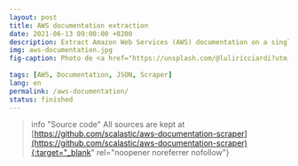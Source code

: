 ```yaml
---
layout: post
title: AWS documentation extraction
date: 2021-06-13 09:00:00 +0200
description: Extract Amazon Web Services (AWS) documentation on a single page with source code to generate an export in JSON format.
img: aws-documentation.jpg
fig-caption: Photo de <a href="https://unsplash.com/@luliricciardi?utm_source=unsplash&utm_medium=referral&utm_content=creditCopyText">Lucía Ricciardi</a> sur <a href="https://unsplash.com/images/nature/beach?utm_source=unsplash&utm_medium=referral&utm_content=creditCopyText">Unsplash</a>
  
tags: [AWS, Documentation, JSON, Scraper]
lang: en
permalink: /aws-documentation/
status: finished
---
```


<link href="https://cdn.jsdelivr.net/npm/bootstrap@5.0.1/dist/css/bootstrap.min.css" rel="stylesheet" integrity="sha384-+0n0xVW2eSR5OomGNYDnhzAbDsOXxcvSN1TPprVMTNDbiYZCxYbOOl7+AMvyTG2x" crossorigin="anonymous">
<script src="https://code.jquery.com/jquery-3.6.0.min.js" integrity="sha256-/xUj+3OJU5yExlq6GSYGSHk7tPXikynS7ogEvDej/m4=" crossorigin="anonymous"></script>
<script src="https://cdnjs.cloudflare.com/ajax/libs/json2html/2.1.0/json2html.min.js"></script>
<script src="https://cdn.jsdelivr.net/npm/bootstrap@5.0.1/dist/js/bootstrap.bundle.min.js" integrity="sha384-gtEjrD/SeCtmISkJkNUaaKMoLD0//ElJ19smozuHV6z3Iehds+3Ulb9Bn9Plx0x4" crossorigin="anonymous"></script>

<div class="container-fluid">

<script>
  $.getJSON( "{{ site.url }}{{ site.baseurl }}/assets/full-documentation.json", function( data ) {
    
    json2html.component.add('main-header',
    {'<>':'section','html':[
        {'<>':'h1','text':'${title}','class':'text-muted'},
        {'<>':'p','text':'${abstract}','class':'lead'},
        {'[]':'panels','obj':function(){return(this.panels)}}
    ]});
    
    json2html.component.add('panels',
    {'<>':'section','html':[
      {'<>':'header','html':[
        {'<>':'div','class':'accordion accordion-flush','id':'accordion-panels'},
        {'<>':'div','class':'accordion-item','html':[
          {'<>':'h2','class':'accordion-header','id':'heading-${id}','html':[
            {'<>':'button','text':'${title}','class':'accordion-button collapsed','type':'button','data-bs-toggle':'collapse','data-bs-target':'#collapse-${id}','aria-expande':'false','aria-controls':'collapse-${id}'}
          ]},
          {'<>':'div','id':'collapse-${id}','class':'accordion-collapse collapse','aria-labelledby':'heading-${id}','data-bs-parent':'#accordion-panels','html':[
            {'<>':'div','class':'accordion-body'},
              {'<>':'div','class':'row g-2','html':[
                {'[]':'service','obj':function(){return(this.services.service)}}
              ]}
          ]}
        ]}
      ]}
    ]});

    json2html.component.add('service',
      {'<>':'div','class':'col-6','html':[
        {'<>':'div','class':'p-3 border bg-light','html':[
          {'<>':'section','html':[
          {'<>':'header','html':[
            {'<>':'div','class':'accordion accordion-flush','id':'accordion-service'},
            {'<>':'div','class':'accordion-item','html':[
              {'<>':'h3','class':'accordion-header','id':'heading-${id}','html':[
                {'<>':'button','class':'accordion-button collapsed','type':'button','data-bs-toggle':'collapse','data-bs-target':'#collapse-${id}','aria-expande':'false','aria-controls':'collapse-${id}','html':[
                    {'<>':'span','class':'text-muted','html':'${prefix}'},
                    {'html':'&nbsp;${name}'}
                  ]},
              ]},
              {'<>':'div','id':'collapse-${id}','class':'accordion-collapse collapse','aria-labelledby':'heading-${id}','data-bs-parent':'#accordion-service','html':[
                {'<>':'div','class':'accordion-body','html':[
                  {'[]':'service-href','obj':function(){return(this.href)}}
                ]}
              ]}
            ]}
          ]}
        ]}
      ]}
    ]});

    json2html.component.add('service-href',
      {'<>':'div','class':'card','html':[
        {'<>':'div','class':'card-header','text':'${abstract}'},
        {'[]':'sections','obj':function(){return(this.sections)}}
      ]}
    );

    json2html.component.add('sections',
      {'html':[
        {'<>':'div','class':'card-body','html':[
          {'<>':'h4','class':'card-title','html':'${title}'}
        ]},
        {'[]':'tiles','obj':function(){return(this.tiles)}}
      ]}
    );

    json2html.component.add('tiles',
      {'[]':'tile','obj':function(){return(this.tile)}}
    );

    json2html.component.add('tile',
      {'<>':'div','class':'card text-dark bg-light mb-3','html':[
        {'<>':'h5','class':'card-header','text':'${title}'},
        {'<>':'div','class':'card-body','html':[
          {'<>':'p','class':'card-text','html':'${abstract}'},
          {'<>':'div','class':'d-flex flex-row mb-3 justify-content-evenly','html':[
            {'[]':'amazon','obj':function(){return(this)}},
            {'[]':'pdf','obj':function(){return(this)}},
            {'[]':'github','obj':function(){return(this)}}
          ]}
        ]}
      ]}
    );

    json2html.component.add('amazon',
      {'<>':'div','class':function(){if(!!this.href) return("p-2"); else return("visually-hidden");},'html':[
        {'<>':'a','rel':'noopener noreferrer nofollow','href':'${href}','data-bs-toggle':'tooltip','data-bs-placement':'top','title':'More on AWS website','html':[
          {'<>':'span','html':[
            {'<>':'svg','width':'22.5','height':'18','xmlns':'http://www.w3.org/2000/svg','viewBox':'0 0 640 512','html':[
              {'<>':'path', 'd':'M180.41 203.01c-.72 22.65 10.6 32.68 10.88 39.05a8.164 8.164 0 0 1-4.1 6.27l-12.8 8.96a10.66 10.66 0 0 1-5.63 1.92c-.43-.02-8.19 1.83-20.48-25.61a78.608 78.608 0 0 1-62.61 29.45c-16.28.89-60.4-9.24-58.13-56.21-1.59-38.28 34.06-62.06 70.93-60.05 7.1.02 21.6.37 46.99 6.27v-15.62c2.69-26.46-14.7-46.99-44.81-43.91-2.4.01-19.4-.5-45.84 10.11-7.36 3.38-8.3 2.82-10.75 2.82-7.41 0-4.36-21.48-2.94-24.2 5.21-6.4 35.86-18.35 65.94-18.18a76.857 76.857 0 0 1 55.69 17.28 70.285 70.285 0 0 1 17.67 52.36l-.01 69.29zM93.99 235.4c32.43-.47 46.16-19.97 49.29-30.47 2.46-10.05 2.05-16.41 2.05-27.4-9.67-2.32-23.59-4.85-39.56-4.87-15.15-1.14-42.82 5.63-41.74 32.26-1.24 16.79 11.12 31.4 29.96 30.48zm170.92 23.05c-7.86.72-11.52-4.86-12.68-10.37l-49.8-164.65c-.97-2.78-1.61-5.65-1.92-8.58a4.61 4.61 0 0 1 3.86-5.25c.24-.04-2.13 0 22.25 0 8.78-.88 11.64 6.03 12.55 10.37l35.72 140.83 33.16-140.83c.53-3.22 2.94-11.07 12.8-10.24h17.16c2.17-.18 11.11-.5 12.68 10.37l33.42 142.63L420.98 80.1c.48-2.18 2.72-11.37 12.68-10.37h19.72c.85-.13 6.15-.81 5.25 8.58-.43 1.85 3.41-10.66-52.75 169.9-1.15 5.51-4.82 11.09-12.68 10.37h-18.69c-10.94 1.15-12.51-9.66-12.68-10.75L328.67 110.7l-32.78 136.99c-.16 1.09-1.73 11.9-12.68 10.75h-18.3zm273.48 5.63c-5.88.01-33.92-.3-57.36-12.29a12.802 12.802 0 0 1-7.81-11.91v-10.75c0-8.45 6.2-6.9 8.83-5.89 10.04 4.06 16.48 7.14 28.81 9.6 36.65 7.53 52.77-2.3 56.72-4.48 13.15-7.81 14.19-25.68 5.25-34.95-10.48-8.79-15.48-9.12-53.13-21-4.64-1.29-43.7-13.61-43.79-52.36-.61-28.24 25.05-56.18 69.52-55.95 12.67-.01 46.43 4.13 55.57 15.62 1.35 2.09 2.02 4.55 1.92 7.04v10.11c0 4.44-1.62 6.66-4.87 6.66-7.71-.86-21.39-11.17-49.16-10.75-6.89-.36-39.89.91-38.41 24.97-.43 18.96 26.61 26.07 29.7 26.89 36.46 10.97 48.65 12.79 63.12 29.58 17.14 22.25 7.9 48.3 4.35 55.44-19.08 37.49-68.42 34.44-69.26 34.42zm40.2 104.86c-70.03 51.72-171.69 79.25-258.49 79.25A469.127 469.127 0 0 1 2.83 327.46c-6.53-5.89-.77-13.96 7.17-9.47a637.37 637.37 0 0 0 316.88 84.12 630.22 630.22 0 0 0 241.59-49.55c11.78-5 21.77 7.8 10.12 16.38zm29.19-33.29c-8.96-11.52-59.28-5.38-81.81-2.69-6.79.77-7.94-5.12-1.79-9.47 40.07-28.17 105.88-20.1 113.44-10.63 7.55 9.47-2.05 75.41-39.56 106.91-5.76 4.87-11.27 2.3-8.71-4.1 8.44-21.25 27.39-68.49 18.43-80.02z'}
            ]}
          ]}
        ]}
      ]});

    json2html.component.add('pdf',
      {'<>':'div','class':function(){if(!!this.pdf) return("p-2"); else return("visually-hidden");},'html':[
        {'<>':'a','rel':'noopener noreferrer nofollow','href':'${pdf}','data-bs-toggle':'tooltip','data-bs-placement':'top','title':'Download PDF','html':[
          {'<>':'span','html':[
            {'<>':'svg','width':'13.5','height':'18','xmlns':'http://www.w3.org/2000/svg','viewBox':'0 0 384 512','html':[
              {'<>':'path','d':'M369.9 97.9L286 14C277 5 264.8-.1 252.1-.1H48C21.5 0 0 21.5 0 48v416c0 26.5 21.5 48 48 48h288c26.5 0 48-21.5 48-48V131.9c0-12.7-5.1-25-14.1-34zM332.1 128H256V51.9l76.1 76.1zM48 464V48h160v104c0 13.3 10.7 24 24 24h104v288H48zm250.2-143.7c-12.2-12-47-8.7-64.4-6.5-17.2-10.5-28.7-25-36.8-46.3 3.9-16.1 10.1-40.6 5.4-56-4.2-26.2-37.8-23.6-42.6-5.9-4.4 16.1-.4 38.5 7 67.1-10 23.9-24.9 56-35.4 74.4-20 10.3-47 26.2-51 46.2-3.3 15.8 26 55.2 76.1-31.2 22.4-7.4 46.8-16.5 68.4-20.1 18.9 10.2 41 17 55.8 17 25.5 0 28-28.2 17.5-38.7zm-198.1 77.8c5.1-13.7 24.5-29.5 30.4-35-19 30.3-30.4 35.7-30.4 35zm81.6-190.6c7.4 0 6.7 32.1 1.8 40.8-4.4-13.9-4.3-40.8-1.8-40.8zm-24.4 136.6c9.7-16.9 18-37 24.7-54.7 8.3 15.1 18.9 27.2 30.1 35.5-20.8 4.3-38.9 13.1-54.8 19.2zm131.6-5s-5 6-37.3-7.8c35.1-2.6 40.9 5.4 37.3 7.8z'}
            ]}
          ]}
        ]}
      ]});

    json2html.component.add('github',
      {'<>':'div','class':function(){if(!!this.github) return("p-2"); else return("visually-hidden");},'html':[
        {'<>':'a','rel':'noopener noreferrer nofollow','href':'${github}','data-bs-toggle':'tooltip','data-bs-placement':'top','title':'See source code on Github','html':[
          {'<>':'span','html':[
            {'<>':'svg','width':'17.5','height':'18','xmlns':'http://www.w3.org/2000/svg','viewBox':'0 0 496 512','html':[
              {'<>':'path','d':'M165.9 397.4c0 2-2.3 3.6-5.2 3.6-3.3.3-5.6-1.3-5.6-3.6 0-2 2.3-3.6 5.2-3.6 3-.3 5.6 1.3 5.6 3.6zm-31.1-4.5c-.7 2 1.3 4.3 4.3 4.9 2.6 1 5.6 0 6.2-2s-1.3-4.3-4.3-5.2c-2.6-.7-5.5.3-6.2 2.3zm44.2-1.7c-2.9.7-4.9 2.6-4.6 4.9.3 2 2.9 3.3 5.9 2.6 2.9-.7 4.9-2.6 4.6-4.6-.3-1.9-3-3.2-5.9-2.9zM244.8 8C106.1 8 0 113.3 0 252c0 110.9 69.8 205.8 169.5 239.2 12.8 2.3 17.3-5.6 17.3-12.1 0-6.2-.3-40.4-.3-61.4 0 0-70 15-84.7-29.8 0 0-11.4-29.1-27.8-36.6 0 0-22.9-15.7 1.6-15.4 0 0 24.9 2 38.6 25.8 21.9 38.6 58.6 27.5 72.9 20.9 2.3-16 8.8-27.1 16-33.7-55.9-6.2-112.3-14.3-112.3-110.5 0-27.5 7.6-41.3 23.6-58.9-2.6-6.5-11.1-33.3 2.6-67.9 20.9-6.5 69 27 69 27 20-5.6 41.5-8.5 62.8-8.5s42.8 2.9 62.8 8.5c0 0 48.1-33.6 69-27 13.7 34.7 5.2 61.4 2.6 67.9 16 17.7 25.8 31.5 25.8 58.9 0 96.5-58.9 104.2-114.8 110.5 9.2 7.9 17 22.9 17 46.4 0 33.7-.3 75.4-.3 83.6 0 6.5 4.6 14.4 17.3 12.1C428.2 457.8 496 362.9 496 252 496 113.3 383.5 8 244.8 8zM97.2 352.9c-1.3 1-1 3.3.7 5.2 1.6 1.6 3.9 2.3 5.2 1 1.3-1 1-3.3-.7-5.2-1.6-1.6-3.9-2.3-5.2-1zm-10.8-8.1c-.7 1.3.3 2.9 2.3 3.9 1.6 1 3.6.7 4.3-.7.7-1.3-.3-2.9-2.3-3.9-2-.6-3.6-.3-4.3.7zm32.4 35.6c-1.6 1.3-1 4.3 1.3 6.2 2.3 2.3 5.2 2.6 6.5 1 1.3-1.3.7-4.3-1.3-6.2-2.2-2.3-5.2-2.6-6.5-1zm-11.4-14.7c-1.6 1-1.6 3.6 0 5.9 1.6 2.3 4.3 3.3 5.6 2.3 1.6-1.3 1.6-3.9 0-6.2-1.4-2.3-4-3.3-5.6-2z'}
            ]}
          ]}
        ]}
      ]});
    
    let template = [
      {'[]':'main-header'}];
    
    $('.container-fluid').json2html(data,template);
    var tooltipTriggerList = [].slice.call(document.querySelectorAll('[data-bs-toggle="tooltip"]'));
    var tooltipList = tooltipTriggerList.map(function (tooltipTriggerEl) {
      return new bootstrap.Tooltip(tooltipTriggerEl)
    })
  });
</script>

> info "Source code"
> All sources are kept at [https://github.com/scalastic/aws-documentation-scraper](https://github.com/scalastic/aws-documentation-scraper){:target="_blank" rel="noopener noreferrer nofollow"}
